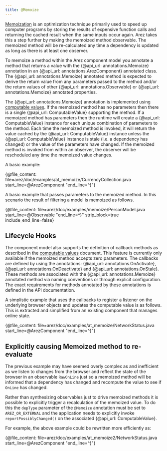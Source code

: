 ```yaml
---
title: @Memoize
---
```


[Memoization](https://en.wikipedia.org/wiki/Memoization) is an optimization technique primarily used to speed up
computer programs by storing the results of expensive function calls and returning the cached result when the same
inputs occur again. Arez takes this a step further by making the memoized method observable. The memoized method will
be re-calculated any time a dependency is updated as long as there is at least one observer.

To memoize a method within the Arez component model you annotate a method that returns a value with the
{@api_url: annotations.Memoize} annotation in an {@api_url: annotations.ArezComponent} annotated class. The
{@api_url: annotations.Memoize} annotated method is expected to derive the return value from any parameters
passed to the method and/or the return values of other {@api_url: annotations.Observable} or
{@api_url: annotations.Memoize} annotated properties.

The {@api_url: annotations.Memoize} annotation is implemented using [computable values](computable_values.md).
If the memoized method has no parameters then there is a single {@api_url: ComputableValue} supporting the method.
If a memoized method has parameters then the runtime will create a {@api_url: ComputableValue} instance for each
unique combination of parameters to the method. Each time the memoized method is invoked, it will return the value
cached by the {@api_url: ComputableValue} instance unless the {@api_url: ComputableValue} instance is stale (i.e.
a dependency has changed) or the value of the parameters have changed. If the memoized method is invoked from within
an observer, the observer will be rescheduled any time the memoized value changes.

A basic example:

{@file_content: file=arez/doc/examples/at_memoize/CurrencyCollection.java start_line=@ArezComponent "end_line=^}"}

A basic example that passes parameters to the memoized method. In this scenario the result of filtering a
model is memoized as follows.

{@file_content: file=arez/doc/examples/memoize/PersonModel.java start_line=@Observable "end_line=^}" strip_block=true include_end_line=false}

## Lifecycle Hooks

The component model also supports the definition of callback methods as described in the
[computable values](computable_values.md) document. This feature is currently only available if the memoized method
accepts zero parameters. The callbacks are defined by using the annotations: {@api_url: annotations.OnActivate},
{@api_url: annotations.OnDeactivate} and {@api_url: annotations.OnStale}. These methods are associated with the
{@api_url: annotations.Memoize} annotated method via naming conventions or through explicit configuration. The
exact requirements for methods annotated by these annotations is defined in the API documentation.

A simplistic example that uses the callbacks to register a listener on the underlying browser objects and
updates the computable value is as follows. This is extracted and simplified from an existing component that
manages online state.

{@file_content: file=arez/doc/examples/at_memoize/NetworkStatus.java start_line=@ArezComponent "end_line=^}"}

## Explicitly causing Memoized method to re-evaluate

The previous example may have seemed overly complex as and inefficient as we listen to changes from the browser
and reflect the state of the browser in an observable `RawOnLine` just so a memoized method will be informed that
a dependency has changed and recompute the value to see if `OnLine` has changed.

Rather than synthesizing observables just to drive memoized methods it is possible to explicitly trigger a
recalculation of the memoized value. To do this the `depType` parameter of the `@Memoize` annotation must be set
to `AREZ_OR_EXTERNAL` and the application needs to explicitly invoke `reportPossiblyChanged()` on the associated
{@api_url: ComputableValue}.

For example, the above example could be rewritten more efficiently as:

{@file_content: file=arez/doc/examples/at_memoize2/NetworkStatus.java start_line=@ArezComponent "end_line=^}"}
